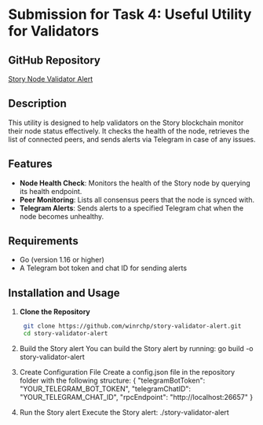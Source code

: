 # Submission for Task 4: Useful Utility for Validators

## GitHub Repository
[Story Node Validator Alert](https://github.com/winrchp/story-validator-alert)

## Description
This utility is designed to help validators on the Story blockchain monitor their node status effectively. It checks the health of the node, retrieves the list of connected peers, and sends alerts via Telegram in case of any issues.

## Features
- **Node Health Check**: Monitors the health of the Story node by querying its health endpoint.
- **Peer Monitoring**: Lists all consensus peers that the node is synced with.
- **Telegram Alerts**: Sends alerts to a specified Telegram chat when the node becomes unhealthy.

## Requirements
- Go (version 1.16 or higher)
- A Telegram bot token and chat ID for sending alerts

## Installation and Usage

1. **Clone the Repository**
   ```bash
    git clone https://github.com/winrchp/story-validator-alert.git
    cd story-validator-alert

2. Build the Story alert You can build the Story alert by running:
    go build -o story-validator-alert

3. Create Configuration File Create a config.json file in the repository folder with the following structure:
{
    "telegramBotToken": "YOUR_TELEGRAM_BOT_TOKEN",
    "telegramChatID": "YOUR_TELEGRAM_CHAT_ID",
    "rpcEndpoint": "http://localhost:26657"
}

4. Run the Story alert Execute the Story alert:
    ./story-validator-alert